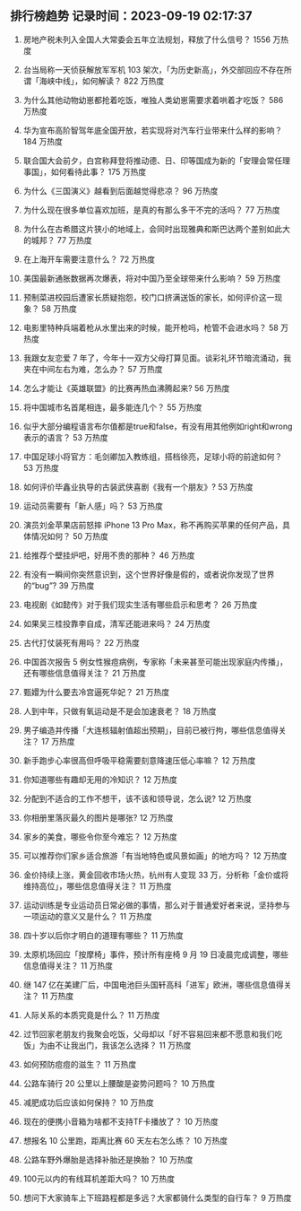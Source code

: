 
## 排行榜趋势 记录时间：2023-09-19 02:17:37
  
  1. 房地产税未列入全国人大常委会五年立法规划，释放了什么信号？ 1556 万热度
    
  2. 台当局称一天侦获解放军军机 103 架次，「为历史新高」，外交部回应不存在所谓「海峡中线」，如何解读？ 822 万热度
    
  3. 为什么其他动物幼崽都抢着吃饭，唯独人类幼崽需要求着哄着才吃饭？ 586 万热度
    
  4. 华为宣布高阶智驾年底全国开放，若实现将对汽车行业带来什么样的影响？ 184 万热度
    
  5. 联合国大会前夕，白宫称拜登将推动德、日、印等国成为新的「安理会常任理事国」，如何看待此事？ 175 万热度
    
  6. 为什么《三国演义》越看到后面越觉得悲凉？ 96 万热度
    
  7. 为什么现在很多单位喜欢加班，是真的有那么多干不完的活吗？ 77 万热度
    
  8. 为什么在古希腊这片狭小的地域上，会同时出现雅典和斯巴达两个差别如此大的城邦？ 77 万热度
    
  9. 在上海开车需要注意什么？ 72 万热度
    
  10. 美国最新通胀数据再次爆表，将对中国乃至全球带来什么影响？ 59 万热度
    
  11. 预制菜进校园后遭家长质疑抱怨，校门口挤满送饭的家长，如何评价这一现象？ 58 万热度
    
  12. 电影里特种兵端着枪从水里出来的时候，能开枪吗，枪管不会进水吗？ 58 万热度
    
  13. 我跟女友恋爱 7 年了，今年十一双方父母打算见面。谈彩礼环节暗流涌动，我夹在中间左右为难，怎么办？ 57 万热度
    
  14. 怎么才能让《英雄联盟》的比赛再热血沸腾起来? 56 万热度
    
  15. 将中国城市名首尾相连，最多能连几个？ 55 万热度
    
  16. 似乎大部分编程语言布尔值都是true和false，有没有用其他例如right和wrong表示的语言？ 53 万热度
    
  17. 中国足球小将官方：毛剑卿加入教练组，搭档徐亮，足球小将的前途如何？ 53 万热度
    
  18. 如何评价毕鑫业执导的古装武侠喜剧《我有一个朋友》? 53 万热度
    
  19. 运动员需要有「新人感」吗？ 53 万热度
    
  20. 演员刘金苹果店前怒摔 iPhone 13 Pro Max，称不再购买苹果的任何产品，具体情况如何？ 50 万热度
    
  21. 给推荐个壁挂炉吧，好用不贵的那种？ 46 万热度
    
  22. 有没有一瞬间你突然意识到，这个世界好像是假的，或者说你发现了世界的“bug”? 39 万热度
    
  23. 电视剧《如懿传》对于我们现实生活有哪些启示和思考？ 26 万热度
    
  24. 如果吴三桂投靠李自成，清军还能进来吗？ 24 万热度
    
  25. 古代打仗装死有用吗？ 22 万热度
    
  26. 中国首次报告 5 例女性猴痘病例，专家称「未来甚至可能出现家庭内传播」，还有哪些信息值得关注？ 21 万热度
    
  27. 甄嬛为什么要去冷宫逼死华妃？ 21 万热度
    
  28. 人到中年，只做有氧运动是不是会加速衰老？ 18 万热度
    
  29. 男子编造并传播「大连核辐射值超出预期」，目前已被行拘，哪些信息值得关注？ 17 万热度
    
  30. 新手跑步心率很高但呼吸平稳需要刻意降速压低心率嘛？ 12 万热度
    
  31. 你知道哪些有趣却无用的冷知识？ 12 万热度
    
  32. 分配到不适合的工作不想干，该不该和领导说，怎么说? 12 万热度
    
  33. 你相册里落灰最久的图片是哪张? 12 万热度
    
  34. 家乡的美食，哪些令你至今难忘？ 12 万热度
    
  35. 可以推荐你们家乡适合旅游「有当地特色或风景如画」的地方吗？ 12 万热度
    
  36. 金价持续上涨，黄金回收市场火热，杭州有人变现 33 万，分析称「金价或将维持高位」，哪些信息值得关注？ 11 万热度
    
  37. 运动训练是专业运动员日常必做的事情，那么对于普通爱好者来说，坚持参与一项运动的意义又是什么？ 11 万热度
    
  38. 四十岁以后你才明白的道理有哪些？ 11 万热度
    
  39. 太原机场回应「按摩椅」事件，预计所有座椅 9 月 19 日凌晨完成调整，哪些信息值得关注？ 11 万热度
    
  40. 继 147 亿在美建厂后，中国电池巨头国轩高科「进军」欧洲，哪些信息值得关注？ 11 万热度
    
  41. 人际关系的本质究竟是什么？ 11 万热度
    
  42. 过节回家老朋友约我聚会吃饭，父母却以「好不容易回来都不愿意和我们吃饭」为由不让我出门，我该怎么选择？ 11 万热度
    
  43. 如何预防痘痘的滋生？ 11 万热度
    
  44. 公路车骑行 20 公里以上腰酸是姿势问题吗？ 10 万热度
    
  45. 减肥成功后应该如何保持？ 10 万热度
    
  46. 现在的便携小音箱为啥都不支持TF卡播放了？ 10 万热度
    
  47. 想报名 10 公里跑，距离比赛 60 天左右怎么练？ 10 万热度
    
  48. 公路车野外爆胎是选择补胎还是换胎？ 10 万热度
    
  49. 100元以内的有线耳机差距大吗？ 10 万热度
    
  50. 想问下大家骑车上下班路程都是多远？大家都骑什么类型的自行车？ 9 万热度
    